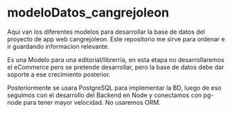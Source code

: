# modeloDatos_cangrejoleon

Aqui van los diferentes modelos para desarrollar la base de datos del proyecto de
app web cangrejoleon. Este repositorio me sirve para ordenar e ir guardando informacion relevante.

Es una Modelo para una editorial/librerría, en esta etapa no desarrollaremos el 
eCommerce pero se pretende desarrollar, pero la base de datos debe dar soporte a ese crecimiento posterior.

Posteriormente se usara PostgreSQL para implementar la BD, luego de eso seguimos con el desarrollo del Backend en Node y conectamos con pg-node para tener mayor velocidad. No usaremos ORM.


